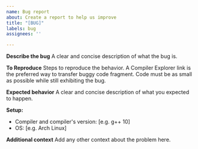 ```yaml
---
name: Bug report
about: Create a report to help us improve
title: "[BUG]"
labels: bug
assignees: ''

---
```


**Describe the bug**
A clear and concise description of what the bug is.

**To Reproduce**
Steps to reproduce the behavior. A Compiler Explorer link is the preferred way to transfer buggy code fragment. Code must be as small as possible while still exhibiting the bug.

**Expected behavior**
A clear and concise description of what you expected to happen.

**Setup:**
 - Compiler and compiler's version: [e.g. g++ 10]
 - OS: [e.g. Arch Linux]

**Additional context**
Add any other context about the problem here.
